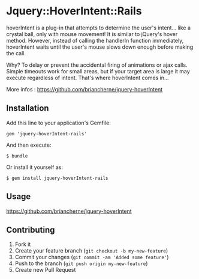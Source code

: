 # Jquery::HoverIntent::Rails

hoverIntent is a plug-in that attempts to determine the user's intent... like a crystal ball, only with mouse movement! It is similar to jQuery's hover method. However, instead of calling the handlerIn function immediately, hoverIntent waits until the user's mouse slows down enough before making the call.

Why? To delay or prevent the accidental firing of animations or ajax calls. Simple timeouts work for small areas, but if your target area is large it may execute regardless of intent. That's where hoverIntent comes in...

More infos : https://github.com/briancherne/jquery-hoverIntent

## Installation

Add this line to your application's Gemfile:

    gem 'jquery-hoverIntent-rails'

And then execute:

    $ bundle

Or install it yourself as:

    $ gem install jquery-hoverIntent-rails

## Usage

https://github.com/briancherne/jquery-hoverIntent

## Contributing

1. Fork it
2. Create your feature branch (`git checkout -b my-new-feature`)
3. Commit your changes (`git commit -am 'Added some feature'`)
4. Push to the branch (`git push origin my-new-feature`)
5. Create new Pull Request

